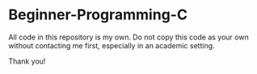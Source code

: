 # Beginner-Programming-C



All code in this repository is my own. Do not copy this code as your own without contacting me first, especially in an academic setting. 

Thank you!
